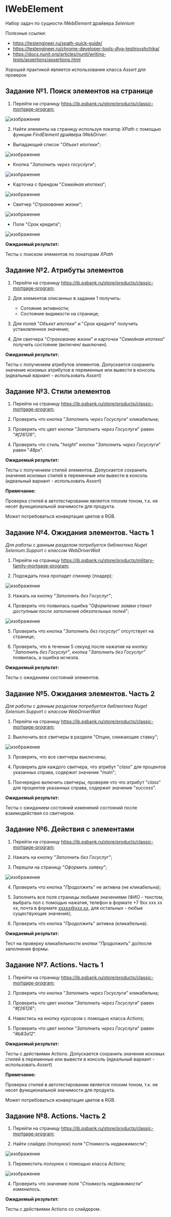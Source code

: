# IWebElement

Набор задач по сущности *IWebElement* драйвера *Selenium*

Полезные ссылки:
* https://testengineer.ru/xpath-quick-guide/
* https://testengineer.ru/chrome-developer-tools-dlya-testirovshchika/
* https://docs.nunit.org/articles/nunit/writing-tests/assertions/assertions.html
  
Хорошей практикой является использование класса *Assert* для проверок

## Задание №1. Поиск элементов на странице

1. Перейти на страницу https://ib.psbank.ru/store/products/classic-mortgage-program;

![изображение](https://github.com/AutomationC/3.-IWebElement/assets/22545947/6d84ab4f-96c6-43fe-9909-1e5042669dc2)

2. Найти элементы на страницу используя локатор *XPath* с помощью функции *FindElement* драйвера *IWebDriver*:
   
* Выпадающий список "*Объект ипотеки*";

![изображение](https://github.com/AutomationC/3.-IWebElement/assets/22545947/c0451a80-f0cd-45d0-88e1-51bd6f597b5f)

* Кнопка "*Заполнить через госуслуги*";
 
![изображение](https://github.com/AutomationC/3.-IWebElement/assets/22545947/8f65ebbe-1428-422e-a4f2-6c423c7ccb0e)

* Карточка с брендом "*Семейная ипотека*";

![изображение](https://github.com/AutomationC/3.-IWebElement/assets/22545947/bd589bcb-ee2c-4bb9-88f8-d867216c79b7)

* Свитчер "*Страхование жизни*";

![изображение](https://github.com/AutomationC/3.-IWebElement/assets/22545947/303fa32c-fc3b-43fe-8227-b4e801200fc9)

* Поле "Срок кредита";

![изображение](https://github.com/AutomationC/3.-IWebElement/assets/22545947/3b5ffa28-7ce2-4752-b437-233a3314d932)

**Ожидаемый результат:**

Тесты с поиском элементов по локаторам *XPath*


## Задание №2. Атрибуты элементов

1. Перейти на страницу https://ib.psbank.ru/store/products/classic-mortgage-program;

2. Для элементов описанных в задании 1 получить:
   
    * Сотояние активности;
    * Состояние видимости на странице;

3. Для полей "*Объект ипотеки*" и "*Срок кредита*" получить установленное значение;
   
5. Для свитчера "*Страхование жизни*" и карточки "*Семейная ипотека*" получить состояние (включен/ выключен).

**Ожидаемый результат:**

Тесты с получением атрибутов элементов. Допускается сохранить значение искомых атрибутов в переменные или вывести в консоль (идеальный вариант - использовать *Assert*)


## Задание №3. Стили элементов

1. Перейти на страницу https://ib.psbank.ru/store/products/classic-mortgage-program;
   
2. Проверить что кнопка "*Заполнить через Госуслуги*" кликабельна;

3. Проверить что цвет кнопки "*Заполнить через Госуслуги*" равен "*#f26126*";

4. Проверить что стиль "*height*" кнопки "*Заполнить через Госуслуги*" равен "*48px*".

**Ожидаемый результат:**

Тесты с получением стилей элементов. Допускается сохранить значения искомых стилей в переменные или вывести в консоль (идеальный вариант - использовать *Assert*)

**Примечание:**

Проверка стилей в автотестировании является плохим тоном, т.к. не несет функциональной значимости для продукта. 

Может потребоваться конвертация цветов в RGB.


## Задание №4. Ожидания элементов. Часть 1

*Для работы с данным разделом потребуется библиотека Nuget Selenium.Support с классом WebDriverWait*

1. Перейти на страницу https://ib.psbank.ru/store/products/military-family-mortgage-program;

2. Подождать пока пропадет спиннер (лоадер);

![изображение](https://github.com/AutomationC/3.-IWebElement/assets/22545947/12126fd1-23e3-4d60-8b7e-e777d2403227)

3. Нажать на кнопку "*Заполнить без Госуслуг*";
   
4. Проверить что появилась ошибка "*Оформление заявки станет доступным после заполнения обязательных полей*";

![изображение](https://github.com/AutomationC/3.-IWebElement/assets/22545947/4cd9db62-3925-4ef9-9a04-88538b27ed60)

5. Проверить что кнопка "*Заполнить без госуслуг*" отсутствует на странице;
   
6. Проверить, что в течении 5 секунд после нажатия на кнопку "*Заполнить без Госуслуг*", кнопка "*Заполнить без Госуслуг*" появилась, а ошибка исчезла.

**Ожидаемый результат:**

Тесты с ожиданием состояний элементов.

   
## Задание №5. Ожидания элементов. Часть 2

*Для работы с данным разделом потребуется библиотека Nuget Selenium.Support с классом WebDriverWait*

1. Перейти на страницу https://ib.psbank.ru/store/products/classic-mortgage-program;
   
2. Выключить все свитчеры в разделе "Опции, снижающие ставку";

![изображение](https://github.com/AutomationC/2.-IWebElement/assets/22545947/c2700ebe-b22f-4796-b44e-586c2a877715)

3. Проверить, что все свитчеры выключены;

4. Проверить для каждого свитчера, что атрибут "*class*" для процентов указанных справа, содержит значение "*main*";

5. Поочередно включить свитчеры, проверяя что что атрибут "*class*" для процентов указанных справа, содержит значение "*success*".

**Ожидаемый результат:**

Тесты с ожиданием состояний изменений состояний после взаимодействия со свитчером.


## Задание №6. Действия с элементами

1. Перейти на страницу https://ib.psbank.ru/store/products/classic-mortgage-program;
  
2. Нажать на кнопку "*Заполнить без Госуслуг*";
   
3. Перешли на страницу "*Оформить заявку*";

![изображение](https://github.com/AutomationC/3.-IWebElement/assets/22545947/8ddda90d-7181-4e9a-a1f9-84ca37b1f4fd)

4. Проверить что кнопка "*Продолжить*" не активна (не кликабельна);
   
5. Заполнить все поля страницы любыми значениями (ФИО - текстом, выбрать пол с помощью нажатия, телефон в формате +7 9xx xxx xx xx, почта в формате xxxxx@xxx.xx, для остальных - любые существующие значения);
   
6. Проверить что кнопка "*Продолжить*" активна (кликабельна).

**Ожидаемый результат:**

Тест на проверку кликабельности кнопки "*Продолжить*" до/после заполнения формы.

## Задание №7. Actions. Часть 1

1. Перейти на страницу https://ib.psbank.ru/store/products/classic-mortgage-program;
  
2. Проверить что кнопка "*Заполнить через Госуслуги*" кликабельна;
   
3. Проверить что цвет кнопки "*Заполнить через Госуслуги*" равен "*#f26126*";

4. Навестись на кнопку курсором с помощью класса *Actions*;

5. Проверить что цвет кнопки "*Заполнить через Госуслуги*" равен "*#b83a12*".

**Ожидаемый результат:**

Тесты с действиями Actions. Допускается сохранить значения искомых стилей в переменные или вывести в консоль (идеальный вариант - использовать *Assert*)

**Примечание:**

Проверка стилей в автотестировании является плохим тоном, т.к. не несет функциональной значимости для продукта. 

Может потребоваться конвертация цветов в RGB.


## Задание №8. Actions. Часть 2

1. Перейти на страницу https://ib.psbank.ru/store/products/classic-mortgage-program;
   
2. Найти слайдер (ползунок) поля "*Стоимость недвижимости*";

![изображение](https://github.com/AutomationC/3.-IWebElement/assets/22545947/0fd0153f-6b93-4fc4-91a8-8a975bdd5ac3)

3. Переместить ползунок с помощью класса *Actions*;

![изображение](https://github.com/AutomationC/3.-IWebElement/assets/22545947/83ff3fc7-334c-4f39-809b-0ff6252e5c43)

4. Проверить что значение поля "*Стоимость недвижимости*" изменилось.

**Ожидаемый результат:**

Тесты с действиями Actions со слайдером.


